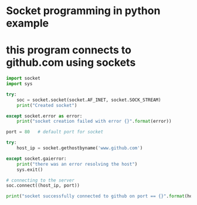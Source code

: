 # Socket programming in python example
# this program connects to github.com using sockets
```python
import socket
import sys

try:
    soc = socket.socket(socket.AF_INET, socket.SOCK_STREAM)
    print("Created socket")

except socket.error as error:
    print("socket creation failed with error {}".format(error))

port = 80   # default port for socket

try:
    host_ip = socket.gethostbyname('www.github.com')

except socket.gaierror:
    print("there was an error resolving the host")
    sys.exit()

# connecting to the server
soc.connect((host_ip, port))

print("socket successfully connected to github on port == {}".format(host_ip))
```